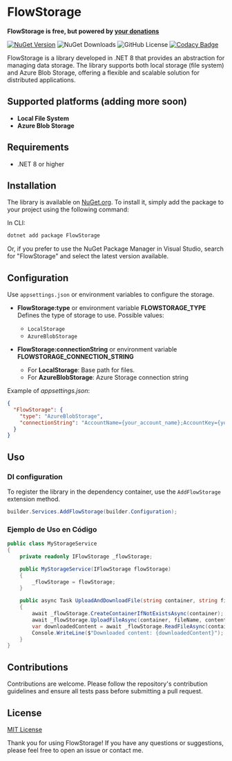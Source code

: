 
# FlowStorage

**FlowStorage is free, but powered by [your donations](https://github.com/sponsors/poldelahoz)**

[![NuGet Version](https://img.shields.io/nuget/vpre/FlowStorage)](https://www.nuget.org/packages/FlowStorage)
![NuGet Downloads](https://img.shields.io/nuget/dt/FlowStorage)
![GitHub License](https://img.shields.io/github/license/poldelahoz/FlowStorage)
[![Codacy Badge](https://app.codacy.com/project/badge/Grade/691e960f4e1a45e58e3556acaf3adf5c)](https://app.codacy.com/gh/poldelahoz/FlowStorage/dashboard?utm_source=gh&utm_medium=referral&utm_content=&utm_campaign=Badge_grade)

FlowStorage is a library developed in .NET 8 that provides an abstraction for managing data storage.
The library supports both local storage (file system) and Azure Blob Storage, offering a flexible and scalable solution for distributed applications.

## Supported platforms (adding more soon)

- **Local File System**
- **Azure Blob Storage**

## Requirements

- .NET 8 or higher

## Installation

The library is available on [NuGet.org](https://www.nuget.org/packages/FlowStorage). To install it, simply add the package to your project using the following command:

In CLI:
```bash
dotnet add package FlowStorage
```

Or, if you prefer to use the NuGet Package Manager in Visual Studio, search for "FlowStorage" and select the latest version available.

## Configuration

Use `appsettings.json` or environment variables to configure the storage.  

- **FlowStorage:type** or environment variable **FLOWSTORAGE_TYPE**  
  Defines the type of storage to use. Possible values:
  - `LocalStorage`
  - `AzureBlobStorage`

- **FlowStorage:connectionString** or environment variable **FLOWSTORAGE_CONNECTION_STRING**  
  - For **LocalStorage**: Base path for files.
  - For **AzureBlobStorage**: Azure Storage connection string

Example of *appsettings.json*:

```json
{
  "FlowStorage": {
    "type": "AzureBlobStorage",
    "connectionString": "AccountName={your_account_name};AccountKey={your_account_key};EndpointSuffix={your_endpoint_suffix}"
  }
}
```

## Uso

### DI configuration

To register the library in the dependency container, use the `AddFlowStorage` extension method.

```csharp
builder.Services.AddFlowStorage(builder.Configuration);
```

### Ejemplo de Uso en Código

```csharp
public class MyStorageService
{
    private readonly IFlowStorage _flowStorage;

    public MyStorageService(IFlowStorage flowStorage)
    {
        _flowStorage = flowStorage;
    }

    public async Task UploadAndDownloadFile(string container, string fileName, string content)
    {
        await _flowStorage.CreateContainerIfNotExistsAsync(container);
        await _flowStorage.UploadFileAsync(container, fileName, content);
        var downloadedContent = await _flowStorage.ReadFileAsync(container, fileName);
        Console.WriteLine($"Downloaded content: {downloadedContent}");
    }
}
```

## Contributions

Contributions are welcome. Please follow the repository's contribution guidelines and ensure all tests pass before submitting a pull request.

## License

[MIT License](LICENSE)

Thank you for using FlowStorage! If you have any questions or suggestions, please feel free to open an issue or contact me.
